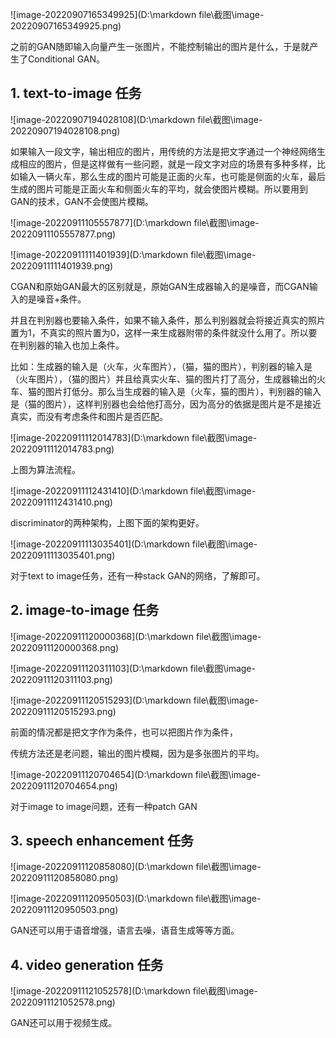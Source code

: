 ![image-20220907165349925](D:\markdown file\截图\image-20220907165349925.png)

之前的GAN随即输入向量产生一张图片，不能控制输出的图片是什么，于是就产生了Conditional GAN。

## 1. text-to-image 任务

![image-20220907194028108](D:\markdown file\截图\image-20220907194028108.png)

如果输入一段文字，输出相应的图片，用传统的方法是把文字通过一个神经网络生成相应的图片，但是这样做有一些问题，就是一段文字对应的场景有多种多样，比如输入一辆火车，那么生成的图片可能是正面的火车，也可能是侧面的火车，最后生成的图片可能是正面火车和侧面火车的平均，就会使图片模糊。所以要用到GAN的技术，GAN不会使图片模糊。

![image-20220911105557877](D:\markdown file\截图\image-20220911105557877.png)

![image-20220911111401939](D:\markdown file\截图\image-20220911111401939.png)

CGAN和原始GAN最大的区别就是，原始GAN生成器输入的是噪音，而CGAN输入的是噪音+条件。

并且在判别器也要输入条件，如果不输入条件，那么判别器就会将接近真实的照片置为1，不真实的照片置为0，这样一来生成器附带的条件就没什么用了。所以要在判别器的输入也加上条件。

比如：生成器的输入是（火车，火车图片），（猫，猫的图片），判别器的输入是（火车图片），（猫的图片）并且给真实火车、猫的图片打了高分，生成器输出的火车、猫的图片打低分。那么当生成器的输入是（火车，猫的图片），判别器的输入是（猫的图片），这样判别器也会给他打高分，因为高分的依据是图片是不是接近真实，而没有考虑条件和图片是否匹配。

![image-20220911112014783](D:\markdown file\截图\image-20220911112014783.png)

上图为算法流程。

![image-20220911112431410](D:\markdown file\截图\image-20220911112431410.png)

discriminator的两种架构，上图下面的架构更好。

![image-20220911113035401](D:\markdown file\截图\image-20220911113035401.png)

对于text to image任务，还有一种stack GAN的网络，了解即可。



## 2. image-to-image 任务

![image-20220911120000368](D:\markdown file\截图\image-20220911120000368.png)

![image-20220911120311103](D:\markdown file\截图\image-20220911120311103.png)

![image-20220911120515293](D:\markdown file\截图\image-20220911120515293.png)

前面的情况都是把文字作为条件，也可以把图片作为条件，

传统方法还是老问题，输出的图片模糊，因为是多张图片的平均。 

![image-20220911120704654](D:\markdown file\截图\image-20220911120704654.png)

对于image to image问题，还有一种patch GAN



## 3. speech enhancement 任务

![image-20220911120858080](D:\markdown file\截图\image-20220911120858080.png)

![image-20220911120950503](D:\markdown file\截图\image-20220911120950503.png)

GAN还可以用于语音增强，语言去噪，语音生成等等方面。



## 4. video generation 任务

![image-20220911121052578](D:\markdown file\截图\image-20220911121052578.png)

GAN还可以用于视频生成。
